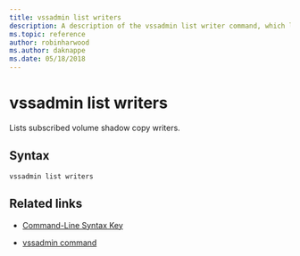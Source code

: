 ```yaml
---
title: vssadmin list writers
description: A description of the vssadmin list writer command, which lists subscribed volume shadow copy writers.
ms.topic: reference
author: robinharwood
ms.author: daknappe
ms.date: 05/18/2018
---
```


# vssadmin list writers



Lists subscribed volume shadow copy writers.

## Syntax

```
vssadmin list writers
```

## Related links

- [Command-Line Syntax Key](command-line-syntax-key.md)

- [vssadmin command](vssadmin.md)

